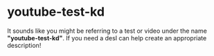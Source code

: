 # youtube-test-kd
It sounds like you might be referring to a test or video under the name **"youtube-test-kd"**. If you need a desI can help create an appropriate description!

